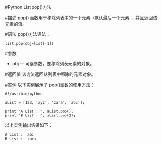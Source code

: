#Python List pop()方法


#描述
pop() 函数用于移除列表中的一个元素（默认最后一个元素），并且返回该元素的值。

#语法
pop()方法语法：

```
list.pop(obj=list[-1])
```

#参数
- obj -- 可选参数，要移除列表元素的对象。

#返回值
该方法返回从列表中移除的元素对象。

#实例
以下实例展示了 pop()函数的使用方法：

```
#!/usr/bin/python

aList = [123, 'xyz', 'zara', 'abc'];

print "A List : ", aList.pop();
print "B List : ", aList.pop(2);
```

以上实例输出结果如下：

```
A List :  abc
B List :  zara
```